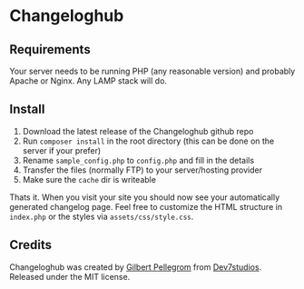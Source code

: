 Changeloghub
============

Requirements
------------

Your server needs to be running PHP (any reasonable version) and probably Apache or Nginx.
Any LAMP stack will do.

Install
-------

1. Download the latest release of the Changeloghub github repo
2. Run `composer install` in the root directory (this can be done on the server if your prefer)
3. Rename `sample_config.php` to `config.php` and fill in the details
4. Transfer the files (normally FTP) to your server/hosting provider
5. Make sure the `cache` dir is writeable

Thats it. When you visit your site you should now see your automatically generated changelog page.
Feel free to customize the HTML structure in `index.php` or the styles via `assets/css/style.css`.

Credits
-------

Changeloghub was created by [Gilbert Pellegrom](http://gilbert.pellegrom.me) from
[Dev7studios](http://dev7studios.com). Released under the MIT license.
